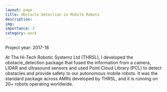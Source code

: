 ```yaml
---
layout: page
title: Obstacle Detection in Mobile Robots
description:
img: 
importance: 3
category: work
---
```


Project year: 2017-18

At The Hi-Tech Robotic Systemz Ltd (THRSL), I developed the obstacle_detection package that fused the information from a camera, LIDAR and ultrasound sensors and used Point Cloud Library (PCL) to detect obstacles and provide safety to our autonomous mobile robots. It was the standard package across AMRs developed by THRSL, and it is running on 20+ robots operating worldwide.
